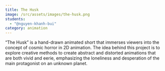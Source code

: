 ```yaml
---
title: The Husk
image: /src/assets/images/the-husk.png
students:
  - "@nguyen-khanh-bui"
category: animation
---
```

“The Husk” is a hand-drawn animated short that immerses viewers into the concept of cosmic horror in 2D animation. The idea behind this project is to explore creative methods to create abstract and distorted animations that are both vivid and eerie, emphasizing the loneliness and desperation of the main protagonist on an unknown planet.